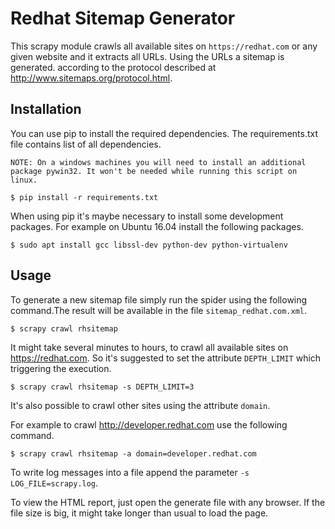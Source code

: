 # Redhat Sitemap Generator

This scrapy module crawls all available sites on ```https://redhat.com``` or any given website and it extracts all URLs. Using the URLs a sitemap is generated.
according to the protocol described at http://www.sitemaps.org/protocol.html.

## Installation

You can use pip to install the required dependencies. The requirements.txt file contains list of all dependencies.

```NOTE: On a windows machines you will need to install an additional  package pywin32. It won't be needed while running this script on linux.```

    $ pip install -r requirements.txt

When using pip it's maybe necessary to install some development packages.
For example on Ubuntu 16.04 install the following packages.

    $ sudo apt install gcc libssl-dev python-dev python-virtualenv

## Usage

To generate a new sitemap file simply run the spider using the
following command.The result will be available in the file ```sitemap_redhat.com.xml```.

    $ scrapy crawl rhsitemap

It might take several minutes to hours, to crawl all available sites on https://redhat.com. So it's suggested to set the attribute ```DEPTH_LIMIT``` which triggering the execution.

    $ scrapy crawl rhsitemap -s DEPTH_LIMIT=3
    
It's also possible to crawl other sites using the attribute ```domain```.

For example to crawl http://developer.redhat.com use the following command.

    $ scrapy crawl rhsitemap -a domain=developer.redhat.com

To write log messages into a file append the parameter ```-s LOG_FILE=scrapy.log```.

To view the HTML report, just open the generate file with any browser. If the file size is big, it might take longer than usual to load the page.
